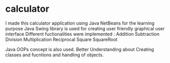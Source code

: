 # calculator
I made this calculator application using Java NetBeans for the learning purpose
Java Swing library is used for creating user friendly graphical user interface
Different fuctionalities were implemented :
Addition 
Subtraction
Division
Multiplication
Reciprocal
Square
SquareRoot

Java OOPs concept is also used.
Better Understanding about Creating classes and fucntions and handling of objects.

